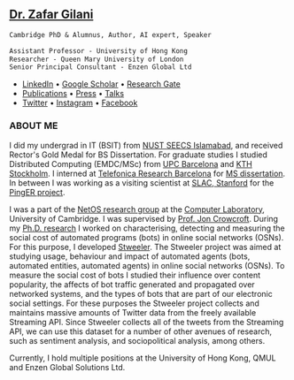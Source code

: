 ## [Dr. Zafar Gilani](https://uk.linkedin.com/in/zafargilani)

``` markdown
Cambridge PhD & Alumnus, Author, AI expert, Speaker

Assistant Professor - University of Hong Kong
Researcher - Queen Mary University of London
Senior Principal Consultant - Enzen Global Ltd
```

- [LinkedIn](https://uk.linkedin.com/in/zafargilani) • [Google Scholar](https://scholar.google.co.uk/citations?user=x2DVQjEAAAAJ) • [Research Gate](https://www.researchgate.net/profile/Zafar_Gilani)
- [Publications](https://docs.google.com/document/d/1FbT1NO_M0sQrkCWheVYjc4G-SBYfvVUECozfipdMz7o/edit) • [Press](https://docs.google.com/document/d/1vWydb-0SsHMJsQdpxE3YnHmctAQhG_Wn4jA6SNgOr4U/edit) • [Talks](https://docs.google.com/document/d/1uVA2W_aoNSKAC5o92tt3mc1AZFW7fbJb5OVo5xUrH6M/edit)
- [Twitter](https://twitter.com/zafilani) • [Instagram](https://www.instagram.com/zafilani/) • [Facebook](https://www.facebook.com/zafilani)


### ABOUT ME

I did my undergrad in IT (BSIT) from [NUST SEECS Islamabad](http://seecs.nust.edu.pk/), and received Rector's Gold Medal for BS Dissertation. For graduate studies I studied Distributed Computing (EMDC/MSc) from [UPC Barcelona](https://www.ac.upc.edu/emdc) and [KTH Stockholm](https://www.kth.se/en/studies/master/emdc). I interned at [Telefonica Research Barcelona](http://www.tid.es/) for [MS dissertation](http://www.ac.upc.edu/emdc-master-thesis). In between I was working as a visiting scientist at [SLAC, Stanford](http://maggie.seecs.nust.edu.pk/team.html) for the [PingER project](https://en.wikipedia.org/wiki/PingER_Project).

I was a part of the [NetOS research group](http://www.cl.cam.ac.uk/research/srg/netos/) at the [Computer Laboratory](http://www.cl.cam.ac.uk/), University of Cambridge. I was supervised by [Prof. Jon Crowcroft](http://www.cl.cam.ac.uk/~jac22/). During my [Ph.D. research](https://doi.org/10.17863/CAM.26395) I worked on characterising, detecting and measuring the social cost of automated programs (bots) in online social networks (OSNs). For this purpose, I developed [Stweeler](https://github.com/zafargilani/stcs). The Stweeler project was aimed at studying usage, behaviour and impact of automated agents (bots, automated entities, automated agents) in online social networks (OSNs). To measure the social cost of bots I studied their influence over content popularity, the affects of bot traffic generated and propagated over networked systems, and the types of bots that are part of our electronic social settings. For these purposes the Stweeler project collects and maintains massive amounts of Twitter data from the freely available Streaming API. Since Stweeler collects all of the tweets from the Streaming API, we can use this dataset for a number of other avenues of research, such as sentiment analysis, and sociopolitical analysis, among others.

Currently, I hold multiple positions at the University of Hong Kong, QMUL and Enzen Global Solutions Ltd.


